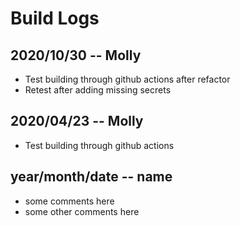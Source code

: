 # Build Logs

## 2020/10/30 -- Molly
+ Test building through github actions after refactor
+ Retest after adding missing secrets

## 2020/04/23 -- Molly
+ Test building through github actions

## year/month/date -- name
+ some comments here
+ some other comments here

